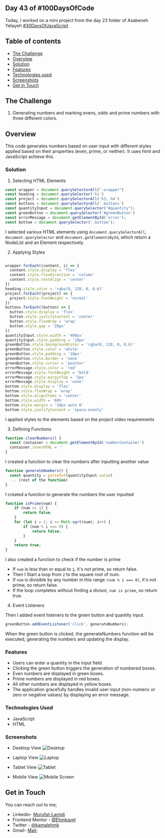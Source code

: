 

## Day 43 of #100DaysOfCode

Today, I worked on a mini project from the day 23 folder of Asabeneh Yetayeh [#30DaysOfJavaScript](https://github.com/Asabeneh/30-Days-Of-JavaScript/23_Day_Event_listeners/23_day_event_listeners.md)


## Table of contents

- [The Challenge](#the-challenge)
- [Overview](#the-overview)
- [Solution](#the-solution)
- [Features](#the-features)
- [Technologies used](#technologies-used)
- [Screenshots](#screenshot)
- [Get in Touch](#get-in-touch)


## The Challenge

1. Generating numbers and marking evens, odds and prime numbers with three different colors. 

  
## Overview

This code generates numbers based on user input with different styles applied based on their properties (even, prime, or neither). It uses html and JavaScript achieve this.

### Solution

1. Selecting HTML Elements
```JavaScript
const wrapper = document.querySelectorAll(".wrapper")
const heading = document.querySelector('h1')
const project = document.querySelectorAll('h3, h4')
const buttons = document.querySelectorAll('.buttons')
const quantityInput = document.querySelector("#quantity");
const greenButton = document.querySelector('#greenButton')
const errorMessage = document.getElementById('error');
const bottom = document.querySelector('.bottom');

```
I selected various HTML elements using `document.querySelectorAll`, `document.querySelector` and `document.getElementsById`, which return a NodeList and an Element respectively.

2. Applying Styles
```JavaScript

wrapper.forEach((content, i) => {
  content.style.display = 'flex'
  content.style.flexDirection = 'column'
  content.style.textAlign = 'center'
})
heading.style.color = 'rgba(0, 128, 0, 0.6)'
project.forEach((project) => {
  project.style.fontWeight = 'normal'
})
buttons.forEach((button) => {
  button.style.display = 'flex'
  button.style.justifyContent = 'center'
  button.style.flexWrap = 'wrap'
  button.style.gap = '20px'
})
quantityInput.style.width = '400px'
quantityInput.style.padding = '10px'
greenButton.style.backgroundColor = 'rgba(0, 128, 0, 0.6)'
greenButton.style.color = 'white'
greenButton.style.padding = '10px'
greenButton.style.border = 'none'
greenButton.style.cursor = 'pointer'
errorMessage.style.color = 'red'
errorMessage.style.fontWeight = 'bold'
errorMessage.style.marginTop = '5px'
errorMessage.style.display = 'none'
bottom.style.display = 'flex'
bottom.style.flexWrap = 'wrap'
bottom.style.alignItems = 'center'
bottom.style.width = '60%'
bottom.style.margin = '10px auto 0'
bottom.style.justifyContent = 'space-evenly'


```

I applied styles to the elements based on the project video requirements



3. Defining Functions
```JavaScript
function clearNumbers() {
  const container = document.getElementById('numberContainer')
  container.innerHTML = ''
}

```
I created a function to clear the numbers after inputting another value

```JavaScript
function generateNumbers() {
  const quantity = parseInt(quantityInput.value)
  ... (rest of the function)
}

```
I created a function to generate the numbers the user inputted

```JavaScript
function isPrime(num) {
    if (num <= 1) {
        return false;
    }
    for (let i = 2; i <= Math.sqrt(num); i++) {
        if (num % i === 0) {
            return false;
        }
    }
    return true;
}

```
I also created a function to check if the number is prime
- If `num` is less than or equal to `1`, it's not prime, so return false.
- Then I Start a loop from `2` to the square root of num.
- If `num` is divisible by any number in this range `(num % i === 0)`, it's not prime, so return false.
- If the loop completes without finding a divisor, `num is prime`, so return true.

4. Event Listeners

Then I added event listeners to the green button and quantity input.
```JavaScript
greenButton.addEventListener('click', generateNumbers);
```
When the green button is clicked, the generateNumbers function will be executed, generating the numbers and updating the display.


### Features

- Users can enter a quantity in the input field.
- Clicking the green button triggers the generation of numbered boxes.
- Even numbers are displayed in green boxes.
- Prime numbers are displayed in red boxes.
- All other numbers are displayed in yellow boxes.
- The application gracefully handles invalid user input (non-numeric or zero or negative values) by displaying an error message.

### Technologies Used

- JavaScript
- HTML

### Screenshots

- Desktop View
![Desktop](./Screenshots/desktop.png)

- Laptop View
![Laptop](./Screenshots/laptop.png)

- Tablet View
![Tablet](./Screenshots/tablet.png)

- Mobile View
![Mobile Screen](./Screenshots/mobile.png)

## Get in Touch

You can reach out to me;
 - Linkedin- [Morufat-Lamidi](https://linkedin.com/in/morufat-lamidi)
 - Frontend Mentor - [@Ehmkayel](https://www.frontendmentor.io/profile/Ehmkayel)
 - Twitter - [@kamalehmk](https://www.twitter.com/kamalehmk)
 - Gmail- [Mail](mailto:lamidimorufat0@gmail.com);







